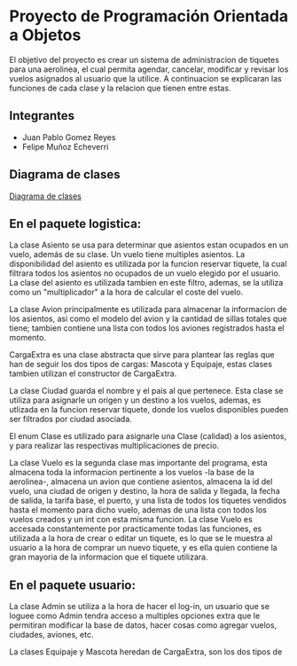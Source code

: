 
# Proyecto de Programación Orientada a Objetos
El objetivo del proyecto es crear un sistema de administracion de tiquetes para una aerolinea,
el cual permita agendar, cancelar, modificar y revisar los vuelos asignados al usuario que la
utilice. A continuacion se explicaran las funciones de cada clase y la relacion que tienen entre
estas.

## Integrantes
- Juan Pablo Gomez Reyes
- Felipe Muñoz Echeverri
  
## Diagrama de clases
[Diagrama de clases](https://app.genmymodel.com/api/projects/_ilWKYCTREe2TQ77rRj9fOQ/diagrams/_ilWKYyTREe2TQ77rRj9fOQ/svg)

## En el paquete logistica:

La clase Asiento se usa para determinar que asientos estan ocupados en un vuelo, además de su clase.
Un vuelo tiene multiples asientos. La disponibilidad del asiento es utilizada por la funcion reservar
tiquete, la cual filtrara todos los asientos no ocupados de un vuelo elegido por el usuario. La clase
del asiento es utilizada tambien en este filtro, ademas, se la utiliza como un "multiplicador" a la hora
de calcular el coste del vuelo.

La clase Avion principalmente es utilizada para almacenar la informacion de los asientos, asi como el
modelo del avion y la cantidad de sillas totales que tiene; tambien contiene una lista con todos los 
aviones registrados hasta el momento.

CargaExtra es una clase abstracta que sirve para plantear las reglas que han de seguir los dos tipos de 
cargas: Mascota y Equipaje, estas clases tambien utilizan el constructor de CargaExtra.

La clase Ciudad guarda el nombre y el pais al que pertenece. Esta clase se utiliza para asignarle un 
origen y un destino a los vuelos, ademas, es utlizada en la funcion reservar tiquete, donde los vuelos
disponibles pueden ser filtrados por ciudad asociada.

El enum Clase es utilizado para asignarle una Clase (calidad) a los asientos, y para realizar las
respectivas multiplicaciones de precio.

La clase Vuelo es la segunda clase mas importante del programa, esta almacena toda la informacion
pertinente a los vuelos -la base de la aerolinea-, almacena un avion que contiene asientos,
almacena la id del vuelo, una ciudad de origen y destino, la hora de salida y llegada, la fecha de
salida, la tarifa base, el puerto, y una lista de todos los tiquetes vendidos hasta el momento para
dicho vuelo, ademas de una lista con todos los vuelos creados y un int con esta misma funcion.
La clase Vuelo es accesada constantemente por practicamente todas las funciones, es utilizada a la hora
de crear o editar un tiquete, es lo que se le muestra al usuario a la hora de comprar un nuevo tiquete,
y es ella quien contiene la gran mayoria de la informacion que el tiquete utilizara.

## En el paquete usuario:

La clase Admin se utiliza a la hora de hacer el log-in, un usuario que se loguee como Admin tendra
acceso a multiples opciones extra que le permitiran modificar la base de datos, hacer cosas como
agregar vuelos, ciudades, aviones, etc.

La clases Equipaje y Mascota heredan de CargaExtra, son los dos tipos de 